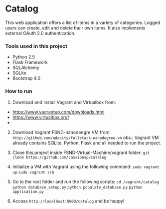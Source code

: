# Catalog
This web application offers a list of items in a variety of categories. Logged users can create, edit and delete their own items. It also implements external OAuth 2.0 authentication.

### Tools used in this project
- Python 2.5
- Flask Framework
- SQLAlchemy
- SQLite
- Bootstrap 4.0

### How to run
1. Download and Install Vagrant and Virtualbox from:
- https://www.vagrantup.com/downloads.html
- https://www.virtualbox.org/
-
2. Download Vagrant FSND-nanodeegre VM from:
`http://github.com/udacity/fullstack-nanodegree-vm`
obs.: Vagrant VM already contains SQLite, Python, Flask and all needed
to run the project.

3. Clone this project inside FSND-Virtual-Machine/vagrant folder:
`git clone https://github.com/cassioesp/catalog`

4. Initialize a VM with Vagrant using the following command:
`sudo vagrant up`
`sudo vagrant ssh`

4. Go to the root folder and run the following scripts:
`cd /vagrant/catalog`
`python database_setup.py`
`python populate_database.py`
`python application.py`

5. Access `http://localhost:5000/catalog` and be happy!
